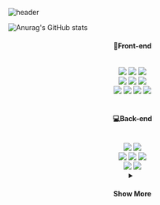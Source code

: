 ![header](https://capsule-render.vercel.app/api?type=slice&color=gradient&height=160&section=header&text=Hi!%20I'm%20Feev&fontAlign=50&fontAlignY=70&fontSize=70&fontColor=000000)

![Anurag's GitHub
stats](https://github-readme-stats.vercel.app/api?username=espressom&show_icons=true&theme=dracula)

<div align="center"><h4>💎Front-end</h4></div>
<br />
<div align="center">
    <img
        src="https://img.shields.io/badge/HTML5-E34F26?style=flat-square&logo=HTML5&logoColor=white"
    />
    <img
        src="https://img.shields.io/badge/CSS3-1572B6?style=flat-square&logo=css3&logoColor=white"
    />
    <img
        src="https://img.shields.io/badge/Javascript-F7DF1E?style=flat-square&logo=Javascript&logoColor=white"
    />
    <br />
    <img
        src="https://img.shields.io/badge/Node.js-339933?style=flat-square&logo=Node.js&logoColor=white"
    />
    <img
        src="https://img.shields.io/badge/React-61DAFB?style=flat-square&logo=React&logoColor=white"
    />
    <img
        src="https://img.shields.io/badge/Redux-764ABC?style=flat-square&logo=Redux&logoColor=white"
    />
    <br />
    <img
        src="https://img.shields.io/badge/npm-CB3837?style=flat-square&logo=npm&logoColor=white"
    />
    <img
        src="https://img.shields.io/badge/yarn-2C8EBB?style=flat-square&logo=yarn&logoColor=white"
    />
    <img
        src="https://img.shields.io/badge/Styled Components-DB7093?style=flat-square&logo=React&logoColor=white"
    />
    <img
        src="https://img.shields.io/badge/Sass-CC6699?style=flat-square&logo=Sass&logoColor=white"
    />
</div>
<br />

<div align="center"><h4>💻Back-end</h4></div>
<br />
<div align="center">
    <img
        src="https://img.shields.io/badge/Java-007396?style=flat-square&logo=Java&logoColor=white"
    />
    <img
        src="https://img.shields.io/badge/Javascript-F7DF1E?style=flat-square&logo=Javascript&logoColor=white"
    />
  
  <br>
    <img
        src="https://img.shields.io/badge/Spring-6DB33F?style=flat-square&logo=Spring&logoColor=white"
    />
    <img
        src="https://img.shields.io/badge/Spring Boot-6DB33F?style=flat-square&logo=Spring Boot&logoColor=white"
    />
    <img
        src="https://img.shields.io/badge/Spring Security-6DB33F?style=flat-square&logo=Spring Security&logoColor=white"
    />
  <br>
    <img
        src="https://img.shields.io/badge/Express-000000?style=flat-square&logo=Express&logoColor=white"
    />
    <img
        src="https://img.shields.io/badge/Next.js-000000?style=flat-square&logo=Next.js&logoColor=white"
    />
</div>

<details align="center">
    <summary><h4>Show More</h4></summary>
<div align="center"> <h4> ⚙DevOps</h4> </div>
<br>
<div align="center">
  <img src="https://img.shields.io/badge/VirtualBox-183A61?style=flat-square&logo=VirtualBox&logoColor=white"/>
  <img src="https://img.shields.io/badge/Docker-2496ED?style=flat-square&logo=Docker&logoColor=white"/>
  <img src="https://img.shields.io/badge/AWS-232F3E?style=flat-square&logo=Amazon AWS&logoColor=white"/>
  <br>
  <img src="https://img.shields.io/badge/Jenkins-D24939?style=flat-square&logo=Jenkins&logoColor=white"/>

</div>
<br>
<div align="center"> <h4> 🛠IDE</h4> </div>
<br>
<div align="center">
  <img src="https://img.shields.io/badge/Visual Studio Code-007ACC?style=flat-square&logo=Visual Studio Code&logoColor=white"/>
  <img src="https://img.shields.io/badge/Eclipse IDE-2C2255?style=flat-square&logo=Eclipse IDE&logoColor=white"/>
  <img src="https://img.shields.io/badge/IntelliJ IDEA-000000?style=flat-square&logo=IntelliJ IDEA&logoColor=white"/>

  <br>
  <img src="https://img.shields.io/badge/PyCharm-000000?style=flat-square&logo=PyCharm&logoColor=white"/>
   <img src="https://img.shields.io/badge/Jupyter-F37626?style=flat-square&logo=Jupyter&logoColor=white"/>
  <br>
  <img src="https://img.shields.io/badge/Android Studio-3DDC84?style=flat-square&logo=Android Studio&logoColor=white"/>


</div>
<br>
<div align="center"> <h4> 🙏Collaboration</h4> </div>
<br>
<div align="center">
  <img src="https://img.shields.io/badge/GitHub-181717?style=flat-square&logo=GitHub&logoColor=white"/>
 <img src="https://img.shields.io/badge/Git-F05032?style=flat-square&logo=Git&logoColor=white"/>
 <img src="https://img.shields.io/badge/Postman-FF6C37?style=flat-square&logo=Postman&logoColor=white"/>
</div>
<br>
<div align="center"> <h4> 🎨Design</h4> </div>
<br>
<div align="center">
  <img src="https://img.shields.io/badge/Adobe Photoshop-31A8FF?style=flat-square&logo=Adobe Photoshop&logoColor=white"/>
  <img src="https://img.shields.io/badge/Adobe Illustrator-FF9A00?style=flat-square&logo=Adobe Illustrator&logoColor=white"/>
  <img src="https://img.shields.io/badge/Adobe Premiere Pro-9999FF?style=flat-square&logo=Adobe Premiere Pro&logoColor=white"/>
  <img src="https://img.shields.io/badge/Adobe After Effects-9999FF?style=flat-square&logo=Adobe After Effects&logoColor=white"/>
</div>
<br>
<div align="center"> <h4> 📊Data</h4> </div>
<br>
<div align="center">
  <img src="https://img.shields.io/badge/Python-3776AB?style=flat-square&logo=Python&logoColor=white"/>
  <img src="https://img.shields.io/badge/TensorFlow-FF6F00?style=flat-square&logo=TensorFlow&logoColor=white"/>
  <img src="https://img.shields.io/badge/NumPy-013243?style=flat-square&logo=NumPy&logoColor=white"/>
  <img src="https://img.shields.io/badge/Pandas-150458?style=flat-square&logo=Pandas&logoColor=white"/>
  <img src="https://img.shields.io/badge/plotly-3F4F75?style=flat-square&logo=plotly&logoColor=white"/>
  <br>
  <img src="https://img.shields.io/badge/D3.js-F9A03C?style=flat-square&logo=D3.js&logoColor=white"/>
</div>
<br>
<div align="center"> <h4> 📳Network</h4> </div>
<br>
<div align="center">
  <img src="https://img.shields.io/badge/Wireshark-1679A7?style=flat-square&logo=Wireshark&logoColor=white"/>
  <img src="https://img.shields.io/badge/Socket.io-010101?style=flat-square&logo=Socket.io&logoColor=white"/>
</div>
<br>
<div align="center"> <h4> ⚓OS</h4> </div>
<br>
<div align="center">
  <img src="https://img.shields.io/badge/Linux-FCC624?style=flat-square&logo=Linux&logoColor=white"/>
  <img src="https://img.shields.io/badge/Ubuntu 20.04-E95420?style=flat-square&logo=Ubuntu&logoColor=white"/>
  <img src="https://img.shields.io/badge/Windows-0078D6?style=flat-square&logo=Windows&logoColor=white"/>
</div>
<br>
<div align="center"> <h4> 🔒Database</h4> </div>
<br>
<div align="center">
  <img src="https://img.shields.io/badge/MySQL-4479A1?style=flat-square&logo=MySQL&logoColor=white"/>
  <img src="https://img.shields.io/badge/SQLite-003B57?style=flat-square&logo=SQLite&logoColor=white"/>
  <img src="https://img.shields.io/badge/Oracle-F80000?style=flat-square&logo=Oracle&logoColor=white"/>
  <img src="https://img.shields.io/badge/MongoDB-47A248?style=flat-square&logo=MongoDB&logoColor=white"/>
  <img src="https://img.shields.io/badge/Apache Hadoop-66CCFF?style=flat-square&logo=ApacheHadoop&logoColor=black"/>
</div>

<br>
<div align="center"> <h4> 🔗Blockchain</h4> </div>
<br>
<div align="center">
<img src="https://img.shields.io/badge/Ethereum-3C3C3D?style=flat-square&logo=Ethereum&logoColor=white"/>
  <img src="https://img.shields.io/badge/Solidity-363636?style=flat-square&logo=Solidity&logoColor=white"/>
  <img src="https://img.shields.io/badge/Go-00ADD8?style=flat-square&logo=Go&logoColor=white"/>
</div>
</details>


<!--
[![Solved.ac
프로필](http://mazassumnida.wtf/api/v2/generate_badge?boj=logomandum)](https://solved.ac/logomandum)
-->
